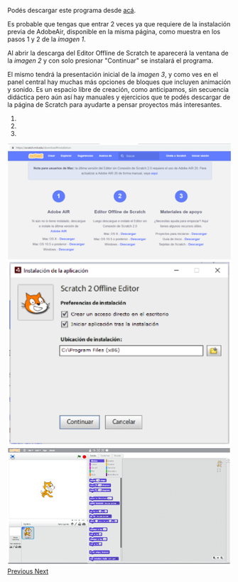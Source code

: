 Podés descargar este programa desde [acá](https://scratch.mit.edu/download).

Es probable que tengas que entrar 2 veces ya que requiere de la instalación previa de AdobeAir, disponible en la misma página, como muestra en los pasos 1 y 2 de la _imagen 1_.

Al abrir la descarga del Editor Offline de Scratch te aparecerá la ventana de la _imagen 2_ y con solo presionar "Continuar" se instalará el programa.

El mismo tendrá la presentación inicial de la _imagen 3_, y como ves en el panel central hay muchas más opciones de bloques que incluyen animación y sonido. Es un espacio libre de creación, como anticipamos, sin secuencia didáctica pero aún así hay manuales y ejercicios que te podés descargar de la página de Scratch para ayudarte a pensar proyectos más interesantes.



<div id="myCarousel" class="carousel slide" data-ride="carousel" data-interval="false">

  <ol class="carousel-indicators">
    <li data-target="#myCarousel" data-slide-to="0" class="active"></li>
    <li data-target="#myCarousel" data-slide-to="1"></li>
    <li data-target="#myCarousel" data-slide-to="2"></li>
  </ol>

  <div class="carousel-inner">
    <div class="item active" align="center">
      <img src="https://raw.githubusercontent.com/MumukiProject/mumuki-guia-text-pensamiento-computacional-herramientas-tecnologicas/master/assets/tecla_instalacion_scratch_1_1540245716894.png" alt="Imagen 1">
      <div class="carousel-caption">
        <p>Imagen 1</p>
      </div>
    </div>
    <div class="item" align="center">
      <img src="https://raw.githubusercontent.com/MumukiProject/mumuki-guia-text-pensamiento-computacional-herramientas-tecnologicas/master/assets/tecla_instalacion_scratch_2_1540245752034.png" alt="Imagen 2">
      <div class="carousel-caption">
        <p>Imagen 2</p>
      </div>
    </div>
    <div class="item" align="center">
      <img src="https://raw.githubusercontent.com/MumukiProject/mumuki-guia-text-pensamiento-computacional-herramientas-tecnologicas/master/assets/tecla_instalacion_scratch_3_1540245792199.png" alt="Imagen 3">
      <div class="carousel-caption">
        <p>Imagen 3</p>
      </div>
    </div>
  </div>

  <a class="left carousel-control" href="#myCarousel" data-slide="prev">
    <span class="glyphicon glyphicon-chevron-left"></span>
    <span class="sr-only">Previous</span>
  </a>
  <a class="right carousel-control" href="#myCarousel" data-slide="next">
    <span class="glyphicon glyphicon-chevron-right"></span>
    <span class="sr-only">Next</span>
  </a>
</div>

<style>
  .carousel-inner {
    width: 100%;
  }
  .carousel-inner > .item {
    width: 100%;
    /*position: relative;*/
    max-height: 600px;
  }
  .carousel-inner > .item > img {
    width: 100%;
    max-height: 600px;
    object-fit: contain;
  }
  .carousel-inner > .item > .carousel-caption {
    position: absolute;
    left: 0;
    width: 100%;
    bottom: -30px;
  }
  .carousel-inner > .item > .carousel-caption > p {
    color: black;
  }
  .carousel-control.left,
  .carousel-control.right {
    background-image: none;
    background-repeat: none;
  }
</style>